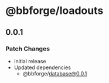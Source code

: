 # @bbforge/loadouts

## 0.0.1

### Patch Changes

- initial release
- Updated dependencies
  - @bbforge/database@0.0.1
